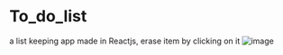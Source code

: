 # To_do_list
a list keeping app made in Reactjs, erase item by clicking on it
![image](https://user-images.githubusercontent.com/92429890/151954008-4608dc22-2ea2-403f-b001-59c369d7d437.png)
